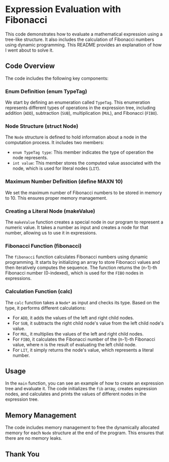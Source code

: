 # Expression Evaluation with Fibonacci

This code demonstrates how to evaluate a mathematical expression using a tree-like structure. It also includes the calculation of Fibonacci numbers using dynamic programming. This README provides an explanation of how I went about to solve it.

## Code Overview

The code includes the following key components:

### Enum Definition (enum TypeTag)

We start by defining an enumeration called `TypeTag`. This enumeration represents different types of operations in the expression tree, including addition (`ADD`), subtraction (`SUB`), multiplication (`MUL`), and Fibonacci (`FIBO`).

### Node Structure (struct Node)

The `Node` structure is defined to hold information about a node in the computation process. It includes two members:

- `enum TypeTag type`: This member indicates the type of operation the node represents.
- `int value`: This member stores the computed value associated with the node, which is used for literal nodes (`LIT`).

### Maximum Number Definition (define MAXN 10)

We set the maximum number of Fibonacci numbers to be stored in memory to 10. This ensures proper memory management.

### Creating a Literal Node (makeValue)

The `makeValue` function creates a special node in our program to represent a numeric value. It takes a number as input and creates a node for that number, allowing us to use it in expressions.

### Fibonacci Function (fibonacci)

The `fibonacci` function calculates Fibonacci numbers using dynamic programming. It starts by initializing an array to store Fibonacci values and then iteratively computes the sequence. The function returns the (n-1)-th Fibonacci number (0-indexed), which is used for the `FIBO` nodes in expressions.

### Calculation Function (calc)

The `calc` function takes a `Node*` as input and checks its type. Based on the type, it performs different calculations:

- For `ADD`, it adds the values of the left and right child nodes.
- For `SUB`, it subtracts the right child node's value from the left child node's value.
- For `MUL`, it multiplies the values of the left and right child nodes.
- For `FIBO`, it calculates the Fibonacci number of the (n-1)-th Fibonacci value, where n is the result of evaluating the left child node.
- For `LIT`, it simply returns the node's value, which represents a literal number.

## Usage

In the `main` function, you can see an example of how to create an expression tree and evaluate it. The code initializes the `fib` array, creates expression nodes, and calculates and prints the values of different nodes in the expression tree.

## Memory Management

The code includes memory management to free the dynamically allocated memory for each `Node` structure at the end of the program. This ensures that there are no memory leaks.

## Thank You

